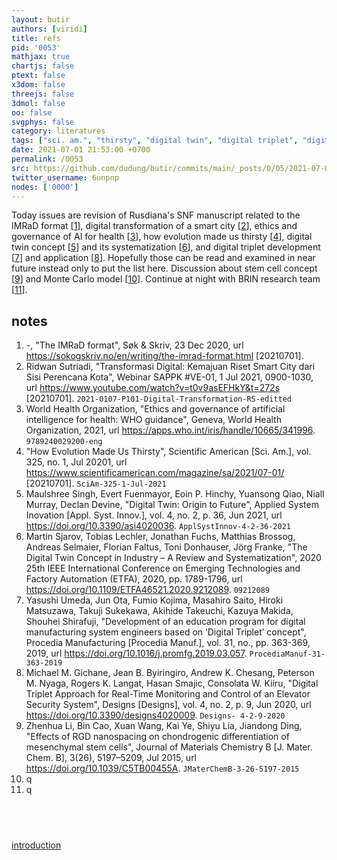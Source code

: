 ```yaml
---
layout: butir
authors: [viridi]
title: refs
pid: '0053'
mathjax: true
chartjs: false
ptext: false
x3dom: false
threejs: false
3dmol: false
oo: false
svgphys: false
category: literatures
tags: ["sci. am.", "thirsty", "digital twin", "digital triplet", "digital transformation", "imrad", "ai for healt", "who guidance"]
date: 2021-07-01 21:53:00 +0700
permalink: /0053
src: https://github.com/dudung/butir/commits/main/_posts/0/05/2021-07-01-refs.md
twitter_username: 6unpnp
nodes: ['0000']
---
```

Today issues are revision of Rusdiana's SNF manuscript related to the IMRaD format [[1](#r1)], digital transformation of a smart city [[2](#r2)], ethics and governance of AI for health [[3](#r3)], how evolution made us thirsty [[4](#r4)], digital twin concept [[5](#r5)] and its systematization [[6](#r6)], and digital triplet development [[7](#r7)] and application [[8](#r8)]. Hopefully those can be read and examined in near future instead only to put the list here. Discussion about stem cell concept [[9](#r9)] and Monte Carlo model [[10](#r10)]. Continue at night with BRIN research team [[11](#r11)].


## notes
1. <a name=r1></a>-, "The IMRaD format", Søk & Skriv, 23 Dec 2020, url <https://sokogskriv.no/en/writing/the-imrad-format.html> [20210701].
2. <a name=r2></a>Ridwan Sutriadi, "Transformasi Digital: Kemajuan Riset Smart City dari Sisi Perencana Kota", Webinar SAPPK #VE-01, 1 Jul 2021, 0900-1030, url <https://www.youtube.com/watch?v=t0v9asEFHkY&t=272s> [20210701]. `2021-0107-P101-Digital-Transformation-RS-editted`
3. <a name=r3></a>World Health Organization, "Ethics and governance of artificial intelligence for health: WHO guidance", Geneva, World Health Organization, 2021, url <https://apps.who.int/iris/handle/10665/341996>. `9789240029200-eng`
4. <a name=r4></a>"How Evolution Made Us Thirsty", Scientific American [Sci. Am.], vol. 325, no. 1, Jul 20201, url <https://www.scientificamerican.com/magazine/sa/2021/07-01/> [20210701]. `SciAm-325-1-Jul-2021`
5. <a name=r5></a>Maulshree Singh, Evert Fuenmayor, Eoin P. Hinchy, Yuansong Qiao, Niall Murray,  Declan Devine, "Digital Twin: Origin to Future", Applied System Inovation [Appl. Syst. Innov.], vol. 4, no. 2, p. 36, Jun 2021, url <https://doi.org/10.3390/asi4020036>. `ApplSystInnov-4-2-36-2021`
6. <a name=r6></a>Martin Sjarov, Tobias Lechler, Jonathan Fuchs, Matthias Brossog, Andreas Selmaier, Florian Faltus, Toni Donhauser, Jörg Franke, "The Digital Twin Concept in Industry – A Review and Systematization", 2020 25th IEEE International Conference on Emerging Technologies and Factory Automation (ETFA), 2020, pp. 1789-1796, url <https://doi.org/10.1109/ETFA46521.2020.9212089>. `09212089`
7. <a name=r7></a>Yasushi Umeda, Jun Ota, Fumio Kojima, Masahiro Saito, Hiroki Matsuzawa, Takuji Sukekawa, Akihide Takeuchi, Kazuya Makida, Shouhei Shirafuji, "Development of an education program for digital manufacturing system engineers based on ‘Digital Triplet’ concept", Procedia Manufacturing [Procedia Manuf.], vol. 31, no., pp. 363-369, 2019, url <https://doi.org/10.1016/j.promfg.2019.03.057>. `ProcediaManuf-31-363-2019`
8. <a name=r8></a>Michael M. Gichane, Jean B. Byiringiro, Andrew K. Chesang, Peterson M. Nyaga, Rogers K. Langat, Hasan Smajic, Consolata W. Kiiru, "Digital Triplet Approach for Real-Time Monitoring and Control of an Elevator Security System", Designs [Designs], vol. 4, no. 2, p. 9, Jun 2020, url <https://doi.org/10.3390/designs4020009>. `Designs- 4-2-9-2020`
9. <a name=r9></a>Zhenhua Li, Bin Cao, Xuan Wang, Kai Ye, Shiyu Lia, Jiandong Ding, "Effects of RGD nanospacing on chondrogenic differentiation of mesenchymal stem cells", Journal of Materials Chemistry B [J. Mater. Chem. B], 3(26), 5197–5209, Jul 2015, url <https://doi.org/10.1039/C5TB00455A>. `JMaterChemB-3-26-5197-2015`
10. <a name=r10></a>q
11. <a name=r11></a>q





## &nbsp;
[introduction](0000)
